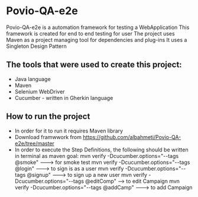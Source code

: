 # Povio-QA-e2e
Povio-QA-e2e is a automation framework for testing a WebApplication
This framework is created for end to end testing for user
The project uses Maven as a project managing tool for dependencies and plug-ins
It uses a Singleton Design Pattern



The tools that were used to create this project:
-----------------------------------------------
- Java language
- Maven
- Selenium WebDriver
- Cucumber - written in Gherkin language

How to run the project
----------------------

- In order for it to run it requires Maven library
- Download framwwork from https://github.com/albahmeti/Povio-QA-e2e/tree/master
- In order to execute the Step Definitions, the following should be written in terminal as maven goal:
        mvn verify -Dcucumber.options="--tags @smoke" ---> for smoke test
        mvn verify -Dcucumber.options="--tags @login" ---> to sign is as a user
        mvn verify -Dcucumber.options="--tags @signup" ---> to sign up a new user
        mvn verify -Dcucumber.options="--tags @editComp" --> to edit Campaign
        mvn verify -Dcucumber.options="--tags @addCamp" ---> to add Campaign

